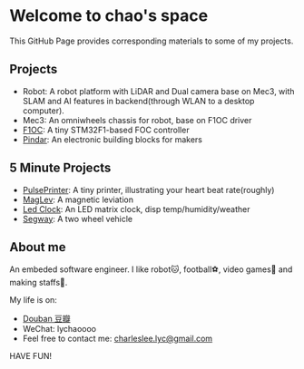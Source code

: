 # Welcome to chao's space

This GitHub Page provides corresponding materials to some of my projects.

## Projects

- Robot: A robot platform with LiDAR and Dual camera base on Mec3, with SLAM and AI features in backend(through WLAN to a desktop computer).
- Mec3: An omniwheels chassis for robot, base on F1OC driver
- [F1OC](https://github.com/charles-lyc/f1oc): A tiny STM32F1-based FOC controller
- [Pindar](https://github.com/charles-lyc/pindar): An electronic building blocks for makers

## 5 Minute Projects

- [PulsePrinter](https://github.com/szdiy/pulse_printer): A tiny printer, illustrating your heart beat rate(roughly)
- [MagLev](https://github.com/charles-lyc/maglev): A magnetic leviation 
- [Led Clock](https://github.com/charles-lyc/led_clock): An LED matrix clock, disp temp/humidity/weather 
- [Segway](https://github.com/charles-lyc/segway): A two wheel vehicle 

## About me

An embeded software engineer. I like robot🐱, football⚽, video games🎾 and making staffs🔫.

My life is on:
- [Douban 豆瓣](https://www.douban.com/people/Charles--Lee/statuses)
- WeChat: lychaoooo
- Feel free to contact me: [charleslee.lyc@gmail.com](charleslee.lyc@gmail.com)


HAVE FUN!
